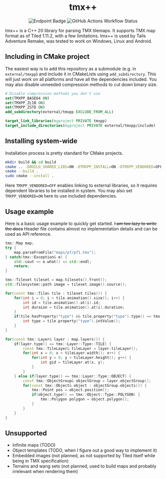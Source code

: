 <h1 align="center">tmx++</h1>

<div align="center">

![Endpoint Badge](https://img.shields.io/endpoint?url=https%3A%2F%2Fghloc.vercel.app%2Fapi%2Fmechakotik%2Ftmxpp%2Fbadge%3Fbranch%3Dmain%26filter%3D.cpp%252C.hpp%252C%2521test&label=lines%20of%20code&color=4dc71f)
![GitHub Actions Workflow Status](https://img.shields.io/github/actions/workflow/status/mechakotik/tmxpp/cmake-multi-platform.yml)

</div>

tmx++ is a C++ 20 library for parsing TMX tilemaps. It supports TMX map format as of Tiled 1.11.2, with a few limitations. tmx++ is used by Tails Adventure Remake, was tested to work on Windows, Linux and Android.

## Including in CMake project

The easiest way is to add this repository as a submodule (e.g. in `external/tmxpp`) and include it in CMakeLists using `add_subdirectory`. This will just work on all platforms and have all the dependencies included. You may also disable unneeded compression methods to cut down binary size.

```cmake
# Disable compression methods you don't use
set(TMXPP_BASE64 ON)
set(TMXPP_ZLIB ON)
set(TMXPP_ZSTD ON)
add_subdirectory(external/tmxpp EXCLUDE_FROM_ALL)

target_link_libraries(myproject PRIVATE tmxpp)
target_include_directories(myproject PRIVATE external/tmxpp/include)
```

## Installing system-wide

Installation process is pretty standard for CMake projects.

```sh
mkdir build && cd build
cmake .. -DBUILD_SHARED_LIBS=ON -DTMXPP_INSTALL=ON -DTMXPP_VENDORED=OFF
cmake --build .
sudo cmake --install .
```

Here `TMXPP_VENDORED=OFF` enables linking to external libraries, so it requires dependent libraries to be installed in system. You may also set ``TMXPP_VENDORED=ON`` here to use included dependencies.

## Usage example

Here is a basic usage example to quickly get started. ~~I am too lazy to write the docs~~ Header file contains almost no implementation details and can be used as API reference.

```c++
tmx::Map map;
try {
    map.parseFromFile("maps/pf/pf1.tmx");
} catch(tmx::Exception& e) {
    std::cout << e.what() << std::endl;
    return;
}

tmx::Tileset tileset = map.tilesets().front();
std::filesystem::path image = tileset.image().source();

for(const tmx::Tile& tile : tileset.tiles()) {
    for(int i = 0; i < tile.animation().size(); i++) {
        int id = tile.animation().at(i).id;
        int duraion = tile.animation().at(i).duration;
    }
    if(tile.hasProperty("type") && tile.property("type").type() == tmx::Type::INT) {
        int type = tile.property("type").intValue();
    }
}

for(const tmx::Layer& layer : map.layers()) {
    if(layer.type() == tmx::Layer::Type::TILE) {
        const tmx::TileLayer& tileLayer = layer.tileLayer();
        for(int x = 0; x < tileLayer.width(); x++) {
            for(int y = 0; y < tileLayer.height(); y++) {
                int gid = tileLayer.at(x, y);
            }
        }
    } else if(layer.type() == tmx::Layer::Type::OBJECT) {
        const tmx::ObjectGroup& objectGroup = layer.objectGroup();
        for(const tmx::Object& object : objectGroup.objects()) {
            tmx::Point pos = object.position();
            if(object.type() == tmx::Object::Type::POLYGON) {
                tmx::Polygon polygon = object.polygon();
            }
        }
    }
}
```

## Unsupported

- Infinite maps (TODO)
- Object templates (TODO, when I figure out a good way to implement it)
- Embedded images (not planned, as not supported by Tiled itself while being in TMX specification)
- Terrains and wang sets (not planned, used to build maps and probably irrelevant when rendering them)
